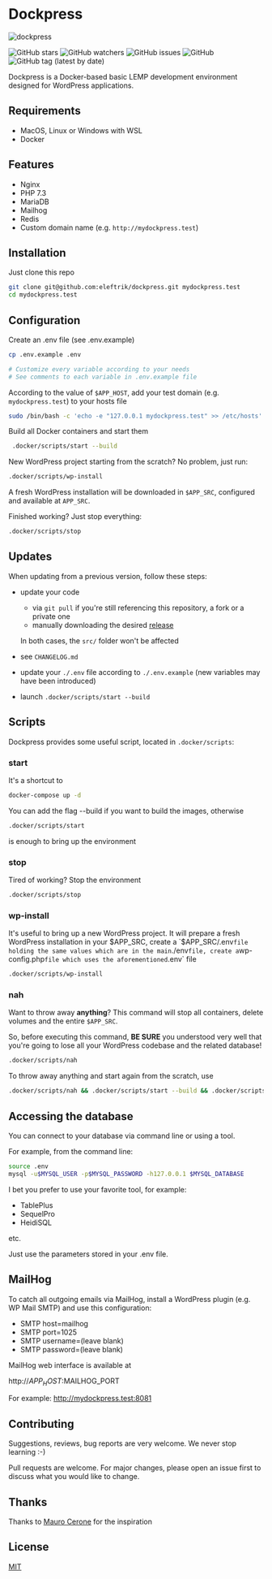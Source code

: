 Dockpress
===

![dockpress](https://user-images.githubusercontent.com/6959298/77827046-c0bab400-7113-11ea-82bc-ca1214fae140.png)

![GitHub stars](https://img.shields.io/github/stars/eleftrik/dockpress?style=social)
![GitHub watchers](https://img.shields.io/github/watchers/eleftrik/dockpress?style=social)
![GitHub issues](https://img.shields.io/github/issues/eleftrik/dockpress)
![GitHub](https://img.shields.io/github/license/eleftrik/dockpress)
![GitHub tag (latest by date)](https://img.shields.io/github/v/tag/eleftrik/dockpress?label=version)

Dockpress is a Docker-based basic LEMP development environment designed for WordPress applications.

## Requirements

* MacOS, Linux or Windows with WSL
* Docker

## Features

* Nginx
* PHP 7.3
* MariaDB
* Mailhog
* Redis
* Custom domain name (e.g. `http://mydockpress.test`)

## Installation

Just clone this repo

```bash
git clone git@github.com:eleftrik/dockpress.git mydockpress.test
cd mydockpress.test
```

## Configuration

Create an .env file (see .env.example)
```bash
cp .env.example .env

# Customize every variable according to your needs
# See comments to each variable in .env.example file 
```

According to the value of `$APP_HOST`, add your test domain (e.g. `mydockpress.test`) to your hosts file
```bash
sudo /bin/bash -c 'echo -e "127.0.0.1 mydockpress.test" >> /etc/hosts'
```

Build all Docker containers and start them
```bash
 .docker/scripts/start --build
```

New WordPress project starting from the scratch? No problem, just run:
```bash
.docker/scripts/wp-install
```
A fresh WordPress installation will be downloaded in `$APP_SRC`, configured and available at `APP_SRC`.

Finished working? Just stop everything:
```bash
.docker/scripts/stop
```

## Updates

When updating from a previous version, follow these steps:
- update your code
    - via `git pull` if you're still referencing this repository, a fork or a private one
    - manually downloading the desired [release](https://github.com/eleftrik/dockpress/releases)
    
    In both cases, the `src/` folder won't be affected 
- see `CHANGELOG.md`
- update your `./.env` file according to `./.env.example`
  (new variables may have been introduced)
- launch `.docker/scripts/start --build`

## Scripts

Dockpress provides some useful script, located in `.docker/scripts`:

### start
It's a shortcut to 
```bash
docker-compose up -d
```

You can add the flag --build if you want to build the images, otherwise
```bash
.docker/scripts/start
```
is enough to bring up the environment

### stop
Tired of working? Stop the environment
```bash
.docker/scripts/stop
```

### wp-install
It's useful to bring up a new WordPress project. It will prepare a fresh WordPress installation in your $APP_SRC,
create a `$APP_SRC/.env` file holding the same values which are in the main `./env` file,
create a `wp-config.php` file which uses the aforementioned `.env` file
```bash
.docker/scripts/wp-install
```

### nah
Want to throw away **anything**?
This command will stop all containers, delete volumes and the entire `$APP_SRC`.

So, before executing this command, **BE SURE** you understood very well that
you're going to lose all your WordPress codebase and the related database!

```bash
.docker/scripts/nah
```

To throw away anything and start again from the scratch, use
```bash
.docker/scripts/nah && .docker/scripts/start --build && .docker/scripts/wp-install
```

## Accessing the database

You can connect to your database via command line or using a tool.

For example, from the command line:
```bash
source .env
mysql -u$MYSQL_USER -p$MYSQL_PASSWORD -h127.0.0.1 $MYSQL_DATABASE
```
I bet you prefer to use your favorite tool, for example:
- TablePlus
- SequelPro
- HeidiSQL

etc.

Just use the parameters stored in your .env file.


## MailHog

To catch all outgoing emails via MailHog, install a WordPress plugin
(e.g. WP Mail SMTP) and use this configuration:
* SMTP host=mailhog
* SMTP port=1025
* SMTP username=(leave blank)
* SMTP password=(leave blank)

MailHog web interface is available at

http://$APP_HOST:$MAILHOG_PORT

For example: http://mydockpress.test:8081


## Contributing
Suggestions, reviews, bug reports are very welcome.
We never stop learning :-)


Pull requests are welcome. For major changes, please open an issue first to discuss what you would like to change.

## Thanks

Thanks to [Mauro Cerone](https://github.com/ceronem) for the inspiration


## License
[MIT](https://choosealicense.com/licenses/mit/)
